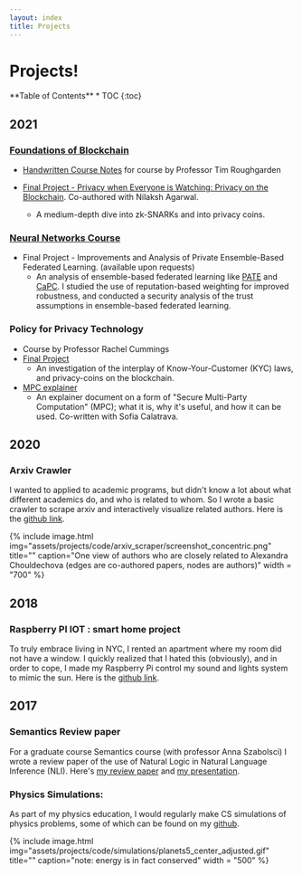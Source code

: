 ```yaml
---
layout: index
title: Projects
---
```

<!-- permalink: /Projects/-->

# **Projects!**

<nav class="toc" style = "margin-bottom: 0;" markdown="1">
**Table of Contents**
* TOC
{:toc}

</nav>

## **2021**

### [Foundations of Blockchain](https://timroughgarden.github.io/fob21/)
* [Handwritten Course Notes](https://drive.google.com/drive/folders/1YmF_3DCrV50MY2pPnB5QPjDwtZOQ4J4N?usp=sharing) for course by Professor Tim Roughgarden

* [Final Project - Privacy when Everyone is Watching: Privacy on the Blockchain](https://eprint.iacr.org/2022/985). Co-authored with Nilaksh Agarwal.
    * A medium-depth dive into zk-SNARKs and into privacy coins. 

### [Neural Networks Course](https://www.cs.columbia.edu/~zemel/Class/Nndl/)
* Final Project - Improvements and Analysis of Private Ensemble-Based Federated Learning. (available upon requests)
   * An analysis of ensemble-based federated learning like [PATE](http://www.cleverhans.io/privacy/2018/04/29/privacy-and-machine-learning.html) and [CaPC](http://www.cleverhans.io/2021/05/01/capc.html). I studied the use of reputation-based weighting for improved robustness, and conducted a security analysis of the trust assumptions in ensemble-based federated learning.

### Policy for Privacy Technology
  * Course by Professor Rachel Cummings
  * [Final Project]({{site.url}}/assets/projects/courses/privacy_policy_2021/privacy_policy_final.pdf)
    * An investigation of the interplay of Know-Your-Customer (KYC) laws, and privacy-coins on the blockchain. 
  * [MPC explainer]({{site.url}}/assets/projects/courses/privacy_policy_2021/MPC_explainer_share.pdf)
    * An explainer document on a form of "Secure Multi-Party Computation" (MPC); what it is, why it's useful, and how it can be used. Co-written with Sofia Calatrava.

## **2020**
### Arxiv Crawler

I wanted to applied to academic programs, but didn't know a lot about what different academics do, and who is related to whom. So I wrote a basic crawler to scrape arxiv and interactively visualize related authors. Here is the [github link](https://github.com/RoyRin/arxiv_connections).

{% include image.html img="assets/projects/code/arxiv_scraper/screenshot_concentric.png" title="" caption="One view of authors who are closely related to Alexandra Chouldechova (edges are co-authored papers, nodes are authors)"  width = "700" %}

<!-- 
#### To do: include reference to career copilots jobs scraper
-->

## **2018** 
### Raspberry PI IOT : smart home project

To truly embrace living in NYC, I rented an apartment where my room did not have a window. I quickly realized that I hated this (obviously), and in order to cope, I made my Raspberry Pi control my sound and lights system to mimic the sun. Here is the [github link](https://github.com/RoyRin/rpi_home_lights).

## **2017** 
### Semantics Review paper

For a graduate course Semantics course (with professor Anna Szabolsci) I wrote a review paper of the use of Natural Logic in Natural Language Inference (NLI). Here's [my review paper]({{site.url}}/assets/projects/courses/semantics_2017/Rinberg_Natural_Logic_in_Natural_Language_Inferences.pdf) and [my presentation]({{site.url}}/assets/projects/courses/semantics_2017/Natural_Logic_present2.pdf).

### Physics Simulations:

As part of my physics education, I would regularly make CS simulations of physics problems, some of which can be found on my [github](https://github.com/RoyRin/Computational_Physics_2016).

{% include image.html img="assets/projects/code/simulations/planets5_center_adjusted.gif" title="" caption="note: energy is in fact conserved"  width = "500" %}
